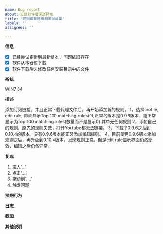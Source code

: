 ```yaml
---
name: Bug report
about: 反馈软件错误及异常
title: '规则编辑显示和添加异常'
labels: ''
assignees: ''

---
```


[//]: # (如不按模版填写，则issue将被直接关闭)

**信息**

[//]: # (如果符合，请将``[ ]``改为``[x]``)

- [x] 已经尝试更新到最新版本，问题依旧存在
- [x] 软件从本仓库下载
- [x] 软件下载后未修改任何安装目录中的文件

**系统**

[//]: # (平台及版本号)
WIN7 64

**描述**

[//]: # (请具体并清楚地描述遇到的问题)
添加订阅链接，并且正常下载代理文件后，再开始添加新的规则。
1，选择profile, edit rule, 界面显示Top 100 matching rules(0),正常的版本是0.9.6版本，能正常显示为Top 100 matching rules(数量而不是显示0) 其中无任何规则
2，添加自己的规则，原先的规则失效，打开Youtube都无法链接。
3，下载了0.9.6之后到0.10.4的版本，只有0.9.6版本能正常添加编辑规则。
4，目前使用0.9.6版本添加规则之后，再升级到0.10.4版本，发现规则正常。但是edit rule显示界面仍然无效，编辑之后仍然异常。

**复现**

[//]: # (请描述复现问题的步骤)

1. 进入'...'
2. 点击'....'
3. 拖动到'....'
4. 触发问题

**预期行为**

[//]: # (清晰地描述期望看到的行为)

**日志**

[//]: # (上传触发问题对应的日志文件)

**截图**

[//]: # (如果可以，请提供对应问题的截图)

**其他说明**

[//]: # (其他补充内容)
